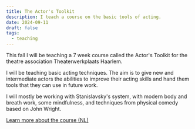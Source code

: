 ```yaml
---
title: The Actor's Toolkit
description: I teach a course on the basic tools of acting.
date: 2024-09-11
draft: false
tags:
  - teaching
---
```


This fall I will be teaching a 7 week course called the Actor's Toolkit for the theatre association Theaterwerkplaats Haarlem.

I will be teaching basic acting techniques. The aim is to give new and intermediate actors the abilities to improve their acting skills and hand them tools that they can use in future work.

I will mostly be working with Stanislavsky's system, with modern body and breath work, some mindfulness, and techniques from physical comedy based on John Wright.

[Learn more about the course (NL)](https://www.theaterwerkplaatshaarlem.nl/de-gereedschapskist-van-de-acteur/)
